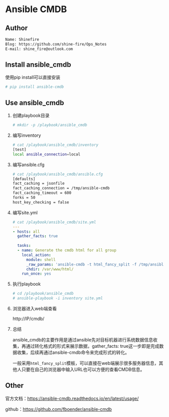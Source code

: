 # Ansible CMDB



## Author

```tex
Name: Shinefire
Blog: https://github.com/shine-fire/Ops_Notes
E-mail: shine_fire@outlook.com
```



## Install ansible_cmdb

使用pip install可以直接安装

```bash
# pip install ansible-cmdb
```

## Use ansible_cmdb

1. 创建playbook目录

   ```bash
   # mkdir -p /playbook/ansible_cmdb
   ```

2. 编写inventory

   ```bash
   # cat /playbook/ansible_cmdb/inventory 
   [test]
   local ansible_connection=local
   ```

3. 编写ansible.cfg

   ```bash
   # cat /playbook/ansible_cmdb/ansible.cfg 
   [defaults]
   fact_caching = jsonfile
   fact_caching_connection = /tmp/ansible-cmdb
   fact_caching_timeout = 600
   forks = 50
   host_key_checking = false
   ```

4. 编写site.yml

   ```yaml
   # cat /playbook/ansible_cmdb/site.yml 
   ---
   - hosts: all
     gather_facts: true
     
     tasks: 
     - name: Generate the cmdb html for all group 
       local_action:
         module: shell
         _raw_params: 'ansible-cmdb -t html_fancy_split -f /tmp/ansible-cmdb/'
         chdir: /var/www/html/
       run_once: yes
   ```

5. 执行playbook

   ```bash
   # cd /playbook/ansible_cmdb
   # ansible-playbook -i inventory site.yml 
   ```

6. 浏览器进入web端查看

   http://IP/cmdb/

7. 总结

   ansible_cmdb的主要作用是通过ansible先对目标机器进行系统数据信息收集，再通过转化格式的形式来展示数据，gather_facts: true这一步即是完成数据收集，后续再通过ansible-cmdb命令来完成形式的转化。

   一般采用`html_fancy_split`模板，可以直接在web端展示很多服务器信息，其他人只要在自己的浏览器中输入URL也可以方便的查看CMDB信息。

## Other

官方文档：https://ansible-cmdb.readthedocs.io/en/latest/usage/

github：https://github.com/fboender/ansible-cmdb